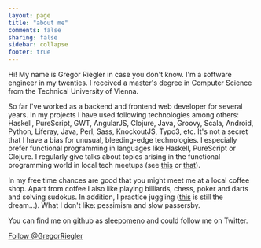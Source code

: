 ```yaml
---
layout: page
title: "about me"
comments: false
sharing: false
sidebar: collapse
footer: true
---
```

Hi! My name is Gregor Riegler in case you don't know. I'm a software
engineer in my twenties. I received a master's degree in Computer Science from the Technical University of Vienna.

So far I've worked as a backend and frontend web developer for several
years. In my projects I have used following technologies among others:
Haskell, PureScript, GWT, AngularJS, Clojure, Java, Groovy, Scala,
Android, Python, Liferay, Java, Perl, Sass, KnockoutJS, Typo3, etc.
It's not a secret that I have a bias for unusual, bleeding-edge
technologies. I especially prefer functional programming in languages
like Haskell, PureScript or Clojure. I regularly give talks about
topics arising in the functional programming world in local tech
meetups (see <a href="../presentations/lambdaheads-purescript.html"
target="_blank">this</a> or <a
href="../presentations/lambdaheads-frp.html" target="_blank">that</a>).

In my free time chances are good that you might meet me at a local
coffee shop. Apart from coffee I also like playing billiards, chess,
poker and darts and solving sudokus. In addition, I practice juggling (<a href="http://www.youtube.com/watch?v=kOOhAXUTnvE" target="_blank">this</a> is still the dream...). What I don't like: pessimism and slow passersby.

You can find me on github as [sleepomeno](https://github.com/sleepomeno "sleepomeno") and could follow me on Twitter. 

<a href="https://twitter.com/GregorRiegler" class="twitter-follow-button" data-show-count="false">Follow @GregorRiegler</a>
<script>!function(d,s,id){var js,fjs=d.getElementsByTagName(s)[0],p=/^http:/.test(d.location)?'http':'https';if(!d.getElementById(id)){js=d.createElement(s);js.id=id;js.src=p+'://platform.twitter.com/widgets.js';fjs.parentNode.insertBefore(js,fjs);}}(document, 'script', 'twitter-wjs');</script>

